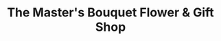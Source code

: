 ---
title: "The Master's Bouquet Flower & Gift Shop"
url: /natchitoches/the-masters-bouquet-flower-und-gift-shop/
shop: Blumen
---